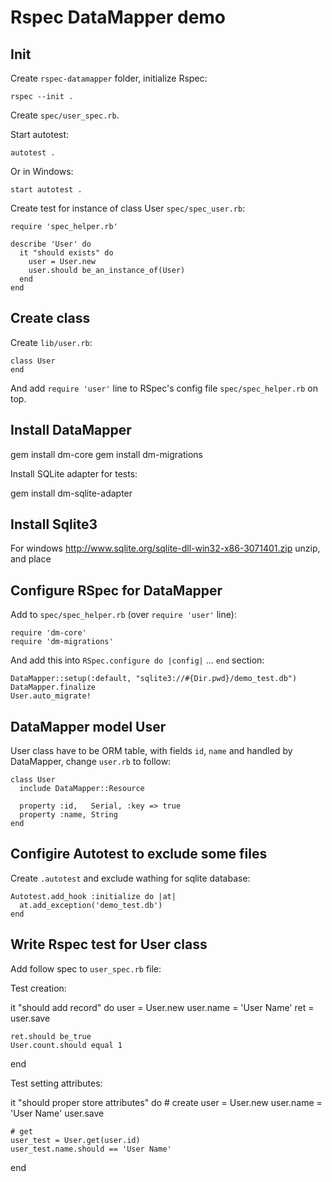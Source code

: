 Rspec DataMapper demo
=====================


Init
----

Create `rspec-datamapper` folder, initialize Rspec:

    rspec --init .

Create `spec/user_spec.rb`.

Start autotest:

    autotest .

Or in Windows:

    start autotest .


Create test for instance of class User `spec/spec_user.rb`:

    require 'spec_helper.rb'

    describe 'User' do
      it "should exists" do
        user = User.new
        user.should be_an_instance_of(User)
      end
    end


Create class
------------

Create `lib/user.rb`:

    class User
    end


And add `require 'user'` line to RSpec's config file `spec/spec_helper.rb` on top.


Install DataMapper
------------------

   gem install dm-core
   gem install dm-migrations

Install SQLite adapter for tests:

   gem install dm-sqlite-adapter


Install Sqlite3
---------------

For windows http://www.sqlite.org/sqlite-dll-win32-x86-3071401.zip unzip, and place



Configure RSpec for DataMapper
------------------------------

Add to `spec/spec_helper.rb` (over `require 'user'` line):

    require 'dm-core'
    require 'dm-migrations'


And add this into `RSpec.configure do |config|` ... `end` section:


    DataMapper::setup(:default, "sqlite3://#{Dir.pwd}/demo_test.db")
    DataMapper.finalize
    User.auto_migrate!



DataMapper model User
---------------------

User class have to be ORM table, with fields `id`, `name`  and handled by DataMapper, 
change `user.rb` to follow:

    class User
      include DataMapper::Resource

      property :id,   Serial, :key => true
      property :name, String
    end


Configire Autotest to exclude some files
----------------------------------------

Create `.autotest` and exclude wathing for sqlite database:

    Autotest.add_hook :initialize do |at|
      at.add_exception('demo_test.db')
    end


Write Rspec test for User class
-------------------------------

Add follow spec to `user_spec.rb` file:

Test creation:

  it "should add record" do
    user = User.new
    user.name = 'User Name'
    ret = user.save

    ret.should be_true
    User.count.should equal 1
  end


Test setting attributes:

  it "should proper store attributes" do
    # create
    user = User.new
    user.name = 'User Name'
    user.save

    # get
    user_test = User.get(user.id)
    user_test.name.should == 'User Name'
  end

